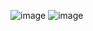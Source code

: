 ![image](https://github.com/user-attachments/assets/dd52b327-91b6-480f-b7f8-d26bf00efa0b)
![image](https://github.com/user-attachments/assets/37fc6584-3fa7-482b-93f6-81f35dac5c24)



